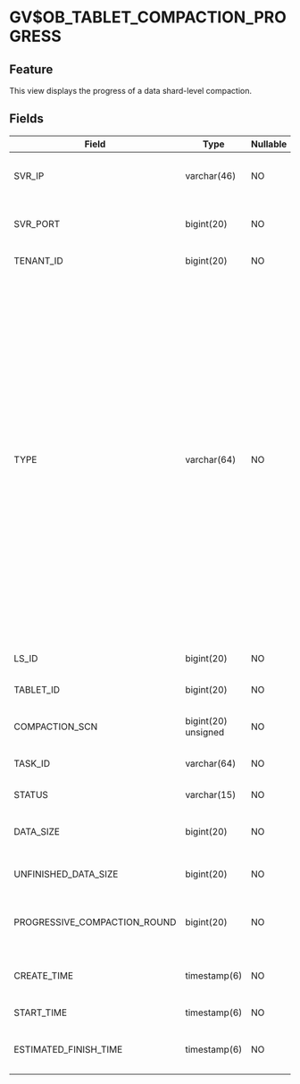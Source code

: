 GV$OB_TABLET_COMPACTION_PROGRESS
=====================================================


Feature
-------------------

This view displays the progress of a data shard-level compaction.

Fields
---------------------



| Field | Type | Nullable | Description |
|------------------------------|--------------|------------|--------------------------------------------------------------------------------------------------------------------------------------------------------------------------------------------------------------------------------------------------------------------------------------------------------------------------------------------------------------------------------------------------------------------------------------|
| SVR_IP | varchar(46) | NO | The IP address of the OBServer. |
| SVR_PORT | bigint(20) | NO | The port number of the OBServer. |
| TENANT_ID | bigint(20) | NO | The ID of the tenant. |
| TYPE | varchar(64) | NO | The compaction type. Valid values: <li> `MINI`: minor or L0 compaction that converts MemTables into SSTables.   <li> `MAJOR`: major compaction   <li> `MINI MINOR`: L1 compaction that combines multiple mini SSTables into one.   <li> `BUF MINOR`: buffer minor compaction that generates special buffer minor SSTables. |
| LS_ID | bigint(20) | NO | The log stream ID. |
| TABLET_ID | bigint(20) | NO | The ID of the data shard. |
| COMPACTION_SCN | bigint(20) unsigned | NO | The major compaction version. |
| TASK_ID | varchar(64) | NO | The execution trace. |
| STATUS | varchar(15) | NO | The task status. |
| DATA_SIZE | bigint(20) | NO | The total amount of data to scan. |
| UNFINISHED_DATA_SIZE | bigint(20) | NO | The amount of data to scan. |
| PROGRESSIVE_COMPACTION_ROUND | bigint(20) | NO | The current compaction round in a progressive compaction. |
| CREATE_TIME | timestamp(6) | NO | The time when the task was created. |
| START_TIME | timestamp(6) | NO | The start time. |
| ESTIMATED_FINISH_TIME | timestamp(6) | NO | The estimated completion time. |


